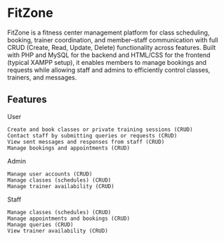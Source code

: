 # FitZone

FitZone is a fitness center management platform for class scheduling, booking, trainer coordination, and member–staff communication with full CRUD (Create, Read, Update, Delete) functionality across features. Built with PHP and MySQL for the backend and HTML/CSS for the frontend (typical XAMPP setup), it enables members to manage bookings and requests while allowing staff and admins to efficiently control classes, trainers, and messages.
## Features

User

    Create and book classes or private training sessions (CRUD)
    Contact staff by submitting queries or requests (CRUD)
    View sent messages and responses from staff (CRUD)
    Manage bookings and appointments (CRUD)

Admin

    Manage user accounts (CRUD)
    Manage classes (schedules) (CRUD)
    Manage trainer availability (CRUD)

Staff

    Manage classes (schedules) (CRUD)
    Manage appointments and bookings (CRUD)
    Manage queries (CRUD)
    View trainer availability (CRUD)
